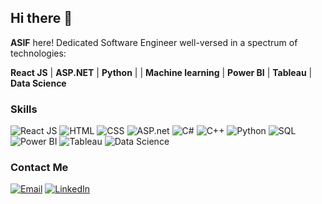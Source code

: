 ## Hi there 👋
**ASIF** here!
Dedicated Software Engineer well-versed in a spectrum of technologies:

**React JS** | **ASP.NET** | **Python** | | **Machine learning** | **Power BI** | **Tableau** | **Data Science**

<!--
**ASIF679/Asif679** is a ✨ _special_ ✨ repository because its `README.md` (this file) appears on your GitHub profile.

Here are some ideas to get you started:
- 💬 Ask me about ...
   Web development, Web scraping, Machine learning, Data Science 
- 📫 How to reach me: ...
   asifnawaz679@gmail.com
- 😄 Pronouns: ...
- ⚡ Fun fact: ...
-->

### Skills

![React JS](https://img.icons8.com/color/48/000000/react-native.png) 
![HTML](https://img.icons8.com/color/48/000000/html-5.png) 
![CSS](https://img.icons8.com/color/48/000000/css3.png) 
![ASP.net](https://img.icons8.com/color/48/000000/asp.png) 
![C#](https://img.icons8.com/color/48/000000/c-sharp-logo.png) 
![C++](https://img.icons8.com/color/48/000000/c-plus-plus-logo.png) 
![Python](https://img.icons8.com/color/48/000000/python.png) 
![SQL](https://img.icons8.com/color/48/000000/sql.png)
![Power BI](https://img.icons8.com/color/48/000000/power-bi.png) 
![Tableau](https://img.icons8.com/color/48/000000/tableau-software.png)
![Data Science](https://img.icons8.com/color/48/000000/artificial-intelligence.png)

### Contact Me

[![Email](https://img.icons8.com/color/48/000000/gmail.png)](mailto:asifnawaz679@gmail.com) 
[![LinkedIn](https://img.icons8.com/color/48/000000/linkedin.png)](https://www.linkedin.com/in/asif-nawaz-1093961b1/)
